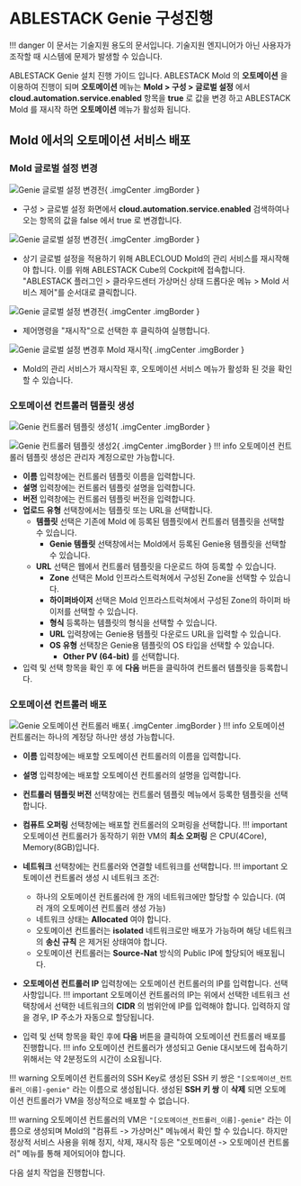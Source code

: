 # ABLESTACK Genie 구성진행

!!! danger
    이 문서는 기술지원 용도의 문서입니다. 기술지원 엔지니어가 아닌 사용자가 조작할 때 시스템에 문제가 발생할 수 있습니다.

ABLESTACK Genie 설치 진행 가이드 입니다.
ABLESTACK Mold 의 **오토메이션** 을 이용하여 진행이 되며 **오토메이션** 메뉴는 **Mold > 구성 > 글로벌 설정** 에서 **cloud.automation.service.enabled** 항목을 **true** 로 값을 변경 하고 ABLESTACK Mold 를 재시작 하면 **오토메이션** 메뉴가 활성화 됩니다.

## Mold 에서의 오토메이션 서비스 배포

### Mold 글로벌 설정 변경

![Genie 글로벌 설정 변경전](../assets/images/install-guide-genie-01.png){ .imgCenter .imgBorder }

- 구성 > 글로벌 설정 화면에서 **cloud.automation.service.enabled** 검색하여나오는 항목의 값을 false 에서 true 로 변경합니다.

![Genie 글로벌 설정 변경전](../assets/images/install-guide-genie-01-01.png){ .imgCenter .imgBorder }

- 상기 글로벌 설정을 적용하기 위해 ABLECLOUD Mold의 관리 서비스를 재시작해야 합니다. 이를 위해 ABLESTACK Cube의 Cockpit에 접속합니다. "ABLESTACK 플러그인 > 클라우드센터 가상머신 상태 드롭다운 메뉴 > Mold 서비스 제어"를 순서대로 클릭합니다.

![Genie 글로벌 설정 변경전](../assets/images/install-guide-genie-01-02.png){ .imgCenter .imgBorder }

- 제어명령을 "재시작"으로 선택한 후 클릭하여 실행합니다.

![Genie 글로벌 설정 변경후 Mold 재시작](../assets/images/install-guide-genie-02.png){ .imgCenter .imgBorder }

- Mold의 관리 서비스가 재시작된 후, 오토메이션 서비스 메뉴가 활성화 된 것을 확인할 수 있습니다.

### 오토메이션 컨트롤러 템플릿 생성

![Genie 컨트롤러 템플릿 생성1](../assets/images/install-guide-genie-03.png){ .imgCenter .imgBorder }

![Genie 컨트롤러 템플릿 생성2](../assets/images/install-guide-genie-04.png){ .imgCenter .imgBorder }
!!! info
    오토메이션 컨트롤러 템플릿 생성은 관리자 계정으로만 가능합니다.
- **이름** 입력창에는 컨트롤러 템플릿 이름을 입력합니다.
- **설명** 입력창에는 컨트롤러 템플릿 설명을 입력합니다.
- **버전** 입력창에는 컨트롤러 템플릿 버전을 입력합니다.
- **업로드 유형** 선택창에서는 템플릿 또는 URL을 선택합니다.
    - **템플릿** 선택은 기존에 Mold 에 등록된 템플릿에서 컨트롤러 템플릿을 선택할 수 있습니다.
        - **Genie 템플릿** 선택창에서는 Mold에서 등록된 Genie용 템플릿을 선택할 수 있습니다.
    - **URL** 선택은 웹에서 컨트롤러 템플릿을 다운로드 하여 등록할 수 있습니다.
        - **Zone** 선택은 Mold 인프라스트럭쳐에서 구성된 Zone을 선택할 수 있습니다.
        - **하이퍼바이저** 선택은 Mold 인프라스트럭쳐에서 구성된 Zone의 하이퍼 바이저를 선택할 수 있습니다.
        - **형식** 등록하는 템플릿의 형식을 선택할 수 있습니다.
        - **URL** 입력창에는 Genie용 템플릿 다운로드 URL을 입력할 수 있습니다.
        - **OS 유형** 선택창은 Genie용 템플릿의 OS 타입을 선택할 수 있습니다.
            - **Other PV (64-bit)** 를 선택합니다.
- 입력 및 선택 항목을 확인 후 에 **다음** 버튼을 클릭하여 컨트롤러 템플릿을 등록합니다.

### 오토메이션 컨트롤러 배포
![Genie 오토메이션 컨트롤러 배포](../assets/images/install-guide-genie-05.png){ .imgCenter .imgBorder }
!!! info
    오토메이션 컨트롤러는 하나의 계정당 하나만 생성 가능합니다.
- **이름** 입력창에는 배포할 오토메이션 컨트롤러의 이름을 입력합니다.
- **설명** 입력창에는 배포할 오토메이션 컨트롤러의 설명을 입력합니다.
- **컨트롤러 템플릿 버전** 선택창에는 컨트롤러 템플릿 메뉴에서 등록한 템플릿을 선택합니다.
- **컴퓨트 오퍼링** 선택창에는 배포할 컨트롤러의 오퍼링을 선택합니다.
!!! important
    오토메이션 컨트롤러가 동작하기 위한 VM의 **최소 오퍼링** 은 CPU(4Core), Memory(8GB)입니다.
- **네트워크** 선택창에는 컨트롤러와 연결할 네트워크를 선택합니다.
!!! important
    오토메이션 컨트롤러 생성 시 네트워크 조건:

    - 하나의 오토메이션 컨트롤러에 한 개의 네트워크에만 할당할 수 있습니다. (여러 개의 오토메이션 컨트롤러 생성 가능)
    - 네트워크 상태는 **Allocated** 여야 합니다.
    - 오토메이션 컨트롤러는 **isolated** 네트워크로만 배포가 가능하며 해당 네트워크의 **송신 규칙** 은 제거된 상태여야 합니다.
    - 오토메이션 컨트롤러는 **Source-Nat** 방식의 Public IP에 할당되어 배포됩니다.

- **오토메이션 컨트롤러 IP** 입력창에는 오토메이션 컨트롤러의 IP를 입력합니다. 선택 사항입니다.
!!! important
    오토메이션 컨트롤러의 IP는 위에서 선택한 네트워크 선택창에서 선택한 네트워크의 **CIDR** 의 범위안에 IP를 입력해야 합니다.
    입력하지 않을 경우, IP 주소가 자동으로 할당됩니다.
- 입력 및 선택 항목을 확인 후에 **다음** 버튼을 클릭하여 오토메이션 컨트롤러 배포를 진행합니다.
!!! info
    오토메이션 컨트롤러가 생성되고 Genie 대시보드에 접속하기 위해서는 약 2분정도의 시간이 소요됩니다.

!!! warning
    오토메이션 컨트롤러의 SSH Key로 생성된 SSH 키 쌍은 `"[오토메이션_컨트롤러_이름]-genie"` 라는 이름으로 생성됩니다. 생성된 **SSH 키 쌍** 이 **삭제** 되면 오토메이션 컨트롤러가 VM을 정상적으로 배포할 수 없습니다.

!!! warning
    오토메이션 컨트롤러의 VM은 `"[오토메이션_컨트롤러_이름]-genie"` 라는 이름으로 생성되며 Mold의 "컴퓨트 -> 가상머신" 메뉴에서 확인 할 수 있습니다. 하지만 정상적 서비스 사용을 위해 정지, 삭제, 재시작 등은 "오토메이션 -> 오토메이션 컨트롤러" 메뉴를 통해 제어되어야 합니다.

다음 설치 작업을 진행합니다.
